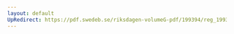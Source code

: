 ```yaml
---
layout: default
UpRedirect: https://pdf.swedeb.se/riksdagen-volumeG-pdf/199394/reg_199394/reg_199394_0208.pdf
---
```

